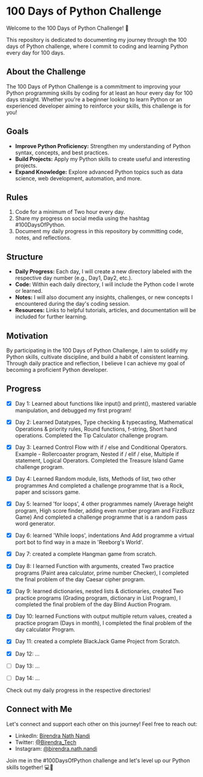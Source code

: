 # 100 Days of Python Challenge

Welcome to the 100 Days of Python Challenge! 🚀

This repository is dedicated to documenting my journey through the 100 days of Python challenge, where I commit to coding and learning Python every day for 100 days.

## About the Challenge

The 100 Days of Python Challenge is a commitment to improving your Python programming skills by coding for at least an hour every day for 100 days straight. Whether you're a beginner looking to learn Python or an experienced developer aiming to reinforce your skills, this challenge is for you!

## Goals

- **Improve Python Proficiency:** Strengthen my understanding of Python syntax, concepts, and best practices.
- **Build Projects:** Apply my Python skills to create useful and interesting projects.
- **Expand Knowledge:** Explore advanced Python topics such as data science, web development, automation, and more.

## Rules

1. Code for a minimum of Two hour every day.
2. Share my progress on social media using the hashtag #100DaysOfPython.
3. Document my daily progress in this repository by committing code, notes, and reflections.

## Structure

- **Daily Progress:** Each day, I will create a new directory labeled with the respective day number (e.g., Day1, Day2, etc.).
- **Code:** Within each daily directory, I will include the Python code I wrote or learned.
- **Notes:** I will also document any insights, challenges, or new concepts I encountered during the day's coding session.
- **Resources:** Links to helpful tutorials, articles, and documentation will be included for further learning.

## Motivation

By participating in the 100 Days of Python Challenge, I aim to solidify my Python skills, cultivate discipline, and build a habit of consistent learning. Through daily practice and reflection, I believe I can achieve my goal of becoming a proficient Python developer.

## Progress

- [x] Day 1: Learned about functions like input() and print(), mastered variable manipulation, and debugged my first program!

- [x] Day 2: Learned Datatypes, Type checking & typecasting, Mathematical Operations & priority rules, Round functions, f-string, Short hand operations. Completed the Tip Calculator challenge program.

- [x] Day 3: Learned Control Flow with if / else and Conditional Operators. Example - Rollercoaster program, Nested if / elif / else, Multiple if statement, Logical Operators. Completed the Treasure Island Game challenge program.

- [x] Day 4: Learned Random module, lists, Methods of list, two other programmes And completed a challenge programme that is a Rock, paper and scissors game.

- [x] Day 5: learned 'for loops', 4 other programmes namely (Average height program, High score finder, adding even number program and FizzBuzz Game) And completed a challenge programme that is a random pass word generator.

- [x] Day 6: learned 'While loops', indentations And Add programme a virtual port bot to find way in a maze in 'Reeborg's World'.

- [x] Day 7: created a complete Hangman game from scratch.

- [x] Day 8: I learned Function with arguments, created Two practice programs (Paint area calculator, prime number Checker), I completed the final problem of the day Caesar cipher program.

- [x] Day 9: learned dictionaries, nested lists & dictionaries, created Two practice programs (Grading program, dictionary in List Program), I completed the final problem of the day Blind Auction Program.

- [x] Day 10: learned Functions with output multiple return values, created a practice program (Days in month), I completed the final problem of the day calculator Program.

- [x] Day 11: created a complete BlackJack Game Project from Scratch.

- [x] Day 12: ...

- [ ] Day 13: ...

- [ ] Day 14: ...

Check out my daily progress in the respective directories!

## Connect with Me

Let's connect and support each other on this journey! Feel free to reach out:

- LinkedIn: [Birendra Nath Nandi](https://www.linkedin.com/in/birendra-nath-nandi/)
- Twitter: [@Birendra_Tech](https://twitter.com/Birendra_Tech)
- Instagram: [@birendra.nath.nandi](https://www.instagram.com/birendra.nath.nandi/)

Join me in the #100DaysOfPython challenge and let's level up our Python skills together! 💻🐍
